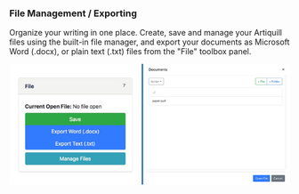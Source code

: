 ### File Management / Exporting

Organize your writing in one place. Create, save and manage your Artiquill files using the built-in file manager, and export your documents as Microsoft Word \(.docx\), or plain text \(.txt\) files from the "File" toolbox panel.

![](/assets/file.jpeg)
